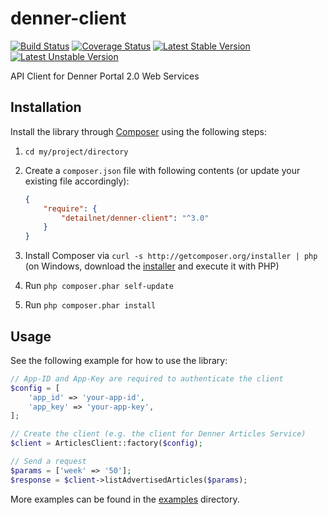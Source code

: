 # denner-client

[![Build Status](https://travis-ci.org/detailnet/denner-client.svg?branch=master)](https://travis-ci.org/detailnet/denner-client)
[![Coverage Status](https://img.shields.io/coveralls/detailnet/denner-client.svg)](https://coveralls.io/r/detailnet/denner-client)
[![Latest Stable Version](https://poser.pugx.org/detailnet/denner-client/v/stable.svg)](https://packagist.org/packages/detailnet/denner-client)
[![Latest Unstable Version](https://poser.pugx.org/detailnet/denner-client/v/unstable.svg)](https://packagist.org/packages/detailnet/denner-client)

API Client for Denner Portal 2.0 Web Services

## Installation
Install the library through [Composer](http://getcomposer.org/) using the following steps:

  1. `cd my/project/directory`
  
  2. Create a `composer.json` file with following contents (or update your existing file accordingly):

     ```json
     {
         "require": {
             "detailnet/denner-client": "^3.0"
         }
     }
     ```
  3. Install Composer via `curl -s http://getcomposer.org/installer | php` (on Windows, download
     the [installer](http://getcomposer.org/installer) and execute it with PHP)
     
  4. Run `php composer.phar self-update`
     
  5. Run `php composer.phar install`

## Usage

See the following example for how to use the library:

```php
// App-ID and App-Key are required to authenticate the client
$config = [
    'app_id' => 'your-app-id',
    'app_key' => 'your-app-key',
];

// Create the client (e.g. the client for Denner Articles Service)
$client = ArticlesClient::factory($config);

// Send a request
$params = ['week' => '50'];
$response = $client->listAdvertisedArticles($params);
```

More examples can be found in the [examples](examples) directory.
